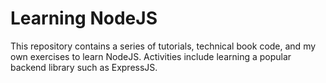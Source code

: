 # Learning NodeJS
This repository contains a series of tutorials, technical book code, and my own exercises
to learn NodeJS.  Activities include learning a popular backend library such as ExpressJS.